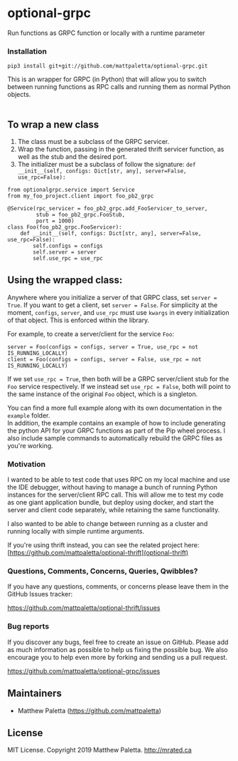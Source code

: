 # optional-grpc
Run functions as GRPC function or locally with a runtime parameter

### Installation
```
pip3 install git+git://github.com/mattpaletta/optional-grpc.git
```

This is an wrapper for GRPC (in Python) that will allow you to
switch between running functions as RPC calls and running
them as normal Python objects.<br>
<br>

## To wrap a new class
1. The class must be a subclass of the GRPC servicer.
2. Wrap the function, passing in the generated thrift servicer function, as well as the stub and the desired port.
3. The initializer must be a subclass of follow the signature: `def __init__(self, configs: Dict[str, any], server=False, use_rpc=False):`<br>

```{python}
from optionalgrpc.service import Service
from my_foo_project.client import foo_pb2_grpc

@Service(rpc_servicer = foo_pb2_grpc.add_FooServicer_to_server,
         stub = foo_pb2_grpc.FooStub,
         port = 1000)
class Foo(foo_pb2_grpc.FooServicer):
    def __init__(self, configs: Dict[str, any], server=False, use_rpc=False):
        self.configs = configs
        self.server = server
        self.use_rpc = use_rpc
```

## Using the wrapped class:
Anywhere where you initialize a server of that GRPC class, set `server = True`.  If you want to get a client, set `server = False`.
For simplicity at the moment, `configs`, `server`, and `use_rpc` must use `kwargs` in every initialization of that object.
This is enforced within the library.

For example, to create a server/client for the service `Foo`:
```{python}
server = Foo(configs = configs, server = True, use_rpc = not IS_RUNNING_LOCALLY)
client = Foo(configs = configs, server = False, use_rpc = not IS_RUNNING_LOCALLY)
```

If we set `use_rpc = True`, then both will be a GRPC server/client stub for the `Foo` service respectively.
If we instead set `use_rpc = False`, both will point to the same instance of the original `Foo` object, which is a singleton.<br>

You can find a more full example along with its own documentation in the `example` folder.<br>
In addition, the example contains an example of how to include generating the python API for your GRPC functions as part of
the Pip wheel process.  I also include sample commands to automatically rebuild the GRPC files as you're working.

### Motivation
I wanted to be able to test code that uses RPC on my local machine and use the IDE debugger, without
having to manage a bunch of running Python instances for the server/client RPC call.
This will allow me to test my code as one giant application bundle, but deploy using
docker, and start the server and client code separately, while retaining the same functionality.

I also wanted to be able to change between running as a cluster and running locally with simple runtime arguments.

If you're using thrift instead, you can see the related project here: [https://github.com/mattpaletta/optional-thrift](optional-thrift)

### Questions, Comments, Concerns, Queries, Qwibbles?

If you have any questions, comments, or concerns please leave them in the GitHub
Issues tracker:

https://github.com/mattpaletta/optional-thrift/issues

### Bug reports

If you discover any bugs, feel free to create an issue on GitHub. Please add as much information as
possible to help us fixing the possible bug. We also encourage you to help even more by forking and
sending us a pull request.

https://github.com/mattpaletta/optional-grpc/issues

## Maintainers

* Matthew Paletta (https://github.com/mattpaletta)

## License

MIT License. Copyright 2019 Matthew Paletta. http://mrated.ca